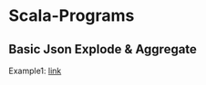 # Scala-Programs

## Basic Json Explode & Aggregate
Example1: [link](https://github.com/shobhit-singh/learning/blob/master/scala/Example1.scala) <br>

